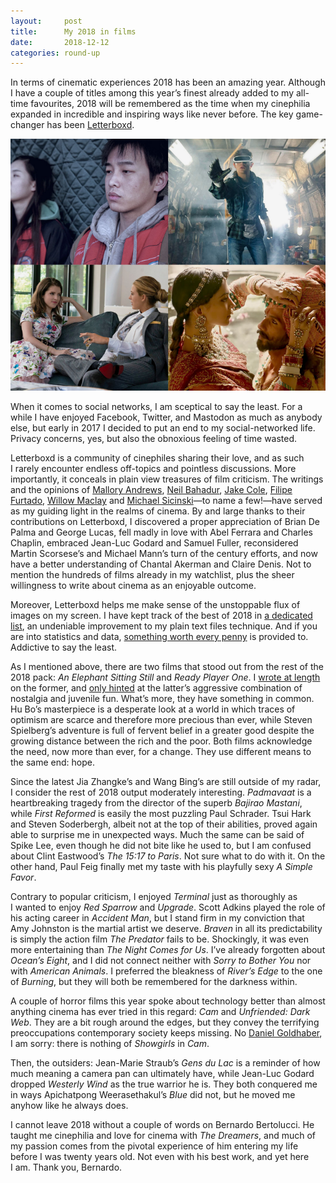 ```yaml
---
layout:     post
title:      My 2018 in films
date:       2018-12-12
categories: round-up
---
```


In terms of cinematic experiences 2018 has been an amazing year. Although I have
a couple of titles among this year’s finest already added to my all-time
favourites, 2018 will be remembered as the time when my cinephilia expanded in
incredible and inspiring ways like never before. The key game-changer has been
[Letterboxd](https://letterboxd.com/muberti/).

<!--more-->

<p align="center">
    <img src="/assets/images/2018-12-12-my2018.png">
</p>

When it comes to social networks, I am sceptical to say the least. For a while
I have enjoyed Facebook, Twitter, and Mastodon as much as anybody else, but
early in 2017 I decided to put an end to my social-networked life. Privacy
concerns, yes, but also the obnoxious feeling of time wasted.

Letterboxd is a community of cinephiles sharing their love, and as such I rarely
encounter endless off-topics and pointless discussions. More importantly, it
conceals in plain view treasures of film criticism. The writings and the
opinions of [Mallory Andrews](https://letterboxd.com/mallory_andrews/), [Neil
Bahadur](https://letterboxd.com/neilbahadur/), [Jake
Cole](https://letterboxd.com/jakepcole/), [Filipe
Furtado](https://letterboxd.com/filipe_furtado/), [Willow
Maclay](https://letterboxd.com/catelyn/) and [Michael
Sicinski](https://letterboxd.com/msicism/)—to name a few!—have served as my
guiding light in the realms of cinema. By and large thanks to their
contributions on Letterboxd, I discovered a proper appreciation of Brian De
Palma and George Lucas, fell madly in love with Abel Ferrara and Charles
Chaplin, embraced Jean-Luc Godard and Samuel Fuller, reconsidered Martin
Scorsese’s and Michael Mann’s turn of the century efforts, and now have a better
understanding of Chantal Akerman and Claire Denis. Not to mention the hundreds
of films already in my watchlist, plus the sheer willingness to write about
cinema as an enjoyable outcome.

Moreover, Letterboxd helps me make sense of the unstoppable flux of images on my
screen. I have kept track of the best of 2018 in [a dedicated
list](https://letterboxd.com/muberti/list/2018/), an undeniable improvement to
my plain text files technique. And if you are into statistics and data,
[something worth every penny](https://letterboxd.com/muberti/year/2018/) is provided to. Addictive
to say the least.

As I mentioned above, there are two films that stood out from the rest of the
2018 pack: *An Elephant Sitting Still* and *Ready Player One*. I [wrote at
length](https://www.filmsinwords.eu/cinephilia/2018/10/31/elephant.html) on the
former, and [only
hinted](https://www.filmsinwords.eu/cinephilia/2018/11/15/lucas.html) at the
latter’s aggressive combination of nostalgia and juvenile fun. What’s more, they
have something in common. Hu Bo’s masterpiece is a desperate look at a world in
which traces of optimism are scarce and therefore more precious than ever, while
Steven Spielberg’s adventure is full of fervent belief in a greater good despite
the growing distance between the rich and the poor. Both films acknowledge the
need, now more than ever, for a change. They use different means to the same
end: hope.

Since the latest Jia Zhangke’s and Wang Bing’s are still outside of my radar,
I consider the rest of 2018 output moderately interesting. *Padmavaat* is a
heartbreaking tragedy from the director of the superb *Bajirao Mastani*, while
*First Reformed* is easily the most puzzling Paul Schrader. Tsui Hark and Steven
Soderbergh, albeit not at the top of their abilities, proved again able to
surprise me in unexpected ways. Much the same can be said of Spike Lee, even
though he did not bite like he used to, but I am confused about Clint
Eastwood’s *The 15:17 to Paris*. Not sure what to do with it. On the other hand,
Paul Feig finally met my taste with his playfully sexy *A Simple Favor*.

Contrary to popular criticism, I enjoyed *Terminal* just as thoroughly as
I wanted to enjoy *Red Sparrow* and *Upgrade*. Scott Adkins played the role of
his acting career in *Accident Man*, but I stand firm in my conviction that Amy
Johnston is the martial artist we deserve. *Braven* in all its predictability is
simply the action film *The Predator* fails to be. Shockingly, it was even more
entertaining than *The Night Comes for Us*. I’ve already forgotten about
*Ocean’s Eight*, and I did not connect neither with *Sorry to Bother You* nor
with *American Animals*. I preferred the bleakness of *River’s Edge* to the one
of *Burning*, but they will both be remembered for the darkness within.

A couple of horror films this year spoke about technology better than almost
anything cinema has ever tried in this regard: *Cam* and *Unfriended: Dark Web*.
They are a bit rough around the edges, but they convey the terrifying
preoccupations contemporary society keeps missing. No [Daniel
Goldhaber](http://www.thecinephiliacs.net/2018/11/episode-110-daniel-goldhaber-showgirls.html),
I am sorry: there is nothing of *Showgirls* in *Cam*.

Then, the outsiders: Jean-Marie Straub’s *Gens du Lac* is a reminder of how much
meaning a camera pan can ultimately have, while Jean-Luc Godard dropped
*Westerly Wind* as the true warrior he is. They both conquered me in ways
Apichatpong Weerasethakul’s *Blue* did not, but he moved me anyhow like he
always does.

I cannot leave 2018 without a couple of words on Bernardo Bertolucci. He taught
me cinephilia and love for cinema with *The Dreamers*, and much of my passion
comes from the pivotal experience of him entering my life before I was twenty
years old. Not even with his best work, and yet here I am. Thank you, Bernardo.
